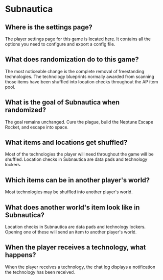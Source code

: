 # Subnautica

## Where is the settings page?
The player settings page for this game is located <a href="../player-settings">here</a>. It contains all the options
you need to configure and export a config file.

## What does randomization do to this game?
The most noticeable change is the complete removal of freestanding technologies. The technology blueprints normally
awarded from scanning those items have been shuffled into location checks throughout the AP item pool.

## What is the goal of Subnautica when randomized?
The goal remains unchanged. Cure the plague, build the Neptune Escape Rocket, and escape into space.

## What items and locations get shuffled?
Most of the technologies the player will need throughout the game will be shuffled. Location checks in Subnautica are
data pads and technology lockers.

## Which items can be in another player's world?
Most technologies may be shuffled into another player's world.

## What does another world's item look like in Subnautica?
Location checks in Subnautica are data pads and technology lockers. Opening one of these will send an item to
another player's world.

## When the player receives a technology, what happens?
When the player receives a technology, the chat log displays a notification the technology has been received.

